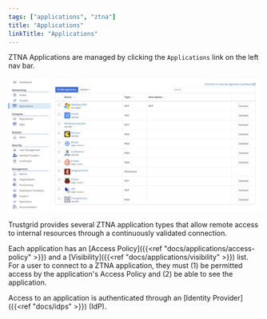 ```yaml
---
tags: ["applications", "ztna"]
title: "Applications"
linkTitle: "Applications"
---
```


ZTNA Applications are managed by clicking the `Applications` link on the left nav bar.

![img](apps1.png)

Trustgrid provides several ZTNA application types that allow remote access to internal resources through a continuously validated connection.

Each application has an [Access Policy]({{<ref "docs/applications/access-policy" >}}) and a [Visibility]({{<ref "docs/applications/visibility" >}}) list. For a user to connect to a ZTNA application, they must (1) be permitted access by the application's Access Policy and (2) be able to see the application.

Access to an application is authenticated through an [Identity Provider]({{<ref "docs/idps" >}}) (IdP).
